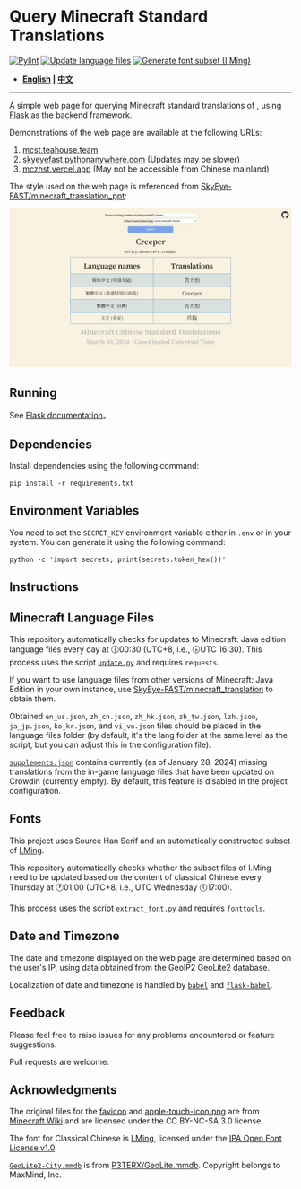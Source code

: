 # Query Minecraft Standard Translations

[![Pylint](https://github.com/SkyEye-FAST/minecraft_translation_flask/actions/workflows/pylint.yml/badge.svg)](https://github.com/SkyEye-FAST/minecraft_translation_flask/actions/workflows/pylint.yml) [![Update language files](https://github.com/SkyEye-FAST/minecraft_translation_flask/actions/workflows/update.yml/badge.svg)](https://github.com/SkyEye-FAST/minecraft_translation_flask/actions/workflows/update.yml) [![Generate font subset (I.Ming)](https://github.com/SkyEye-FAST/minecraft_translation_flask/actions/workflows/extract_font.yml/badge.svg)](https://github.com/SkyEye-FAST/minecraft_translation_flask/actions/workflows/extract_font.yml)

- **[English](/README_en.md) | [中文](/README.md)**

----

A simple web page for querying Minecraft standard translations of , using [Flask](https://github.com/pallets/flask) as the backend framework.

Demonstrations of the web page are available at the following URLs:

1. [mcst.teahouse.team](https://mcst.teahouse.team)
2. [skyeyefast.pythonanywhere.com](https://skyeyefast.pythonanywhere.com/) (Updates may be slower)
3. [mczhst.vercel.app](https://mczhst.vercel.app/) (May not be accessible from Chinese mainland)

The style used on the web page is referenced from [SkyEye-FAST/minecraft_translation_ppt](https://github.com/SkyEye-FAST/minecraft_translation_ppt):

![Sample](/sample/sample_en.png)

## Running

See [Flask documentation](https://flask.palletsprojects.com/en/3.0.x/)。

## Dependencies

Install dependencies using the following command:

``` shell
pip install -r requirements.txt
```

## Environment Variables

You need to set the `SECRET_KEY` environment variable either in `.env` or in your system. You can generate it using the following command:

``` shell
python -c 'import secrets; print(secrets.token_hex())'
```

## Instructions

## Minecraft Language Files

This repository automatically checks for updates to Minecraft: Java edition language files every day at 🕧00:30 (UTC+8, i.e., 🕟UTC 16:30). This process uses the script [`update.py`](/update.py) and requires `requests`.

If you want to use language files from other versions of Minecraft: Java Edition in your own instance, use [SkyEye-FAST/minecraft_translation](https://github.com/SkyEye-FAST/minecraft_translation) to obtain them.

Obtained `en_us.json`, `zh_cn.json`, `zh_hk.json`, `zh_tw.json`, `lzh.json`, `ja_jp.json`, `ko_kr.json`, and `vi_vn.json` files should be placed in the language files folder (by default, it's the lang folder at the same level as the script, but you can adjust this in the configuration file).

[`supplements.json`](/lang/supplements.json) contains currently (as of January 28, 2024) missing translations from the in-game language files that have been updated on Crowdin (currently empty). By default, this feature is disabled in the project configuration.

## Fonts

This project uses Source Han Serif and an automatically constructed subset of [I.Ming](https://github.com/ichitenfont/I.Ming).

This repository automatically checks whether the subset files of I.Ming need to be updated based on the content of classical Chinese every Thursday at 🕐01:00 (UTC+8, i.e., UTC Wednesday 🕔17:00).

This process uses the script [`extract_font.py`](/extract_font.py) and requires [`fonttools`](https://github.com/fonttools/fonttools).

## Date and Timezone

The date and timezone displayed on the web page are determined based on the user's IP, using data obtained from the GeoIP2 GeoLite2 database.

Localization of date and timezone is handled by [`babel`](https://github.com/python-babel/babel) and [`flask-babel`](https://github.com/python-babel/flask-babel).

## Feedback

Please feel free to raise issues for any problems encountered or feature suggestions.

Pull requests are welcome.

## Acknowledgments

The original files for the [favicon](/static/favicon.ico) and [apple-touch-icon.png](/static/apple-touch-icon.png) are from [Minecraft Wiki](https://minecraft.wiki/w/File:Favicon.ico) and are licensed under the CC BY-NC-SA 3.0 license.

The font for Classical Chinese is [I.Ming](https://github.com/ichitenfont/I.Ming), licensed under the [IPA Open Font License v1.0](https://github.com/ichitenfont/I.Ming/blob/master/LICENSE.md).

[`GeoLite2-City.mmdb`](/GeoLite2-City.mmdb) is from [P3TERX/GeoLite.mmdb](https://github.com/P3TERX/GeoLite.mmdb). Copyright belongs to MaxMind, Inc.
